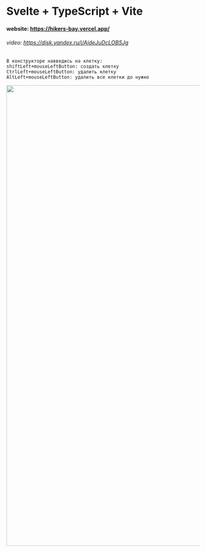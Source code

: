 # Svelte + TypeScript + Vite
#### website: https://hikers-bay.vercel.app/
###### video: https://disk.yandex.ru/i/AideJuDcLOB5Jg
```
В конструкторе навведись на клетку: 
shiftLeft+mouseLeftButton: создать клетку
CtrlLeft+mouseLeftButton: удалить клетку
AltLeft+mouseLeftButton: удалить все клетки до нужно
```
<img src="https://github.com/user-attachments/assets/a07730f4-82fd-432e-af70-e585bf40fa2f" width="1200"/>

